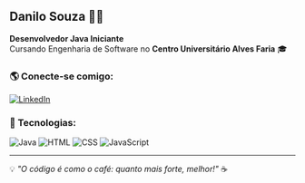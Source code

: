 ## Danilo Souza 👨‍💻

**Desenvolvedor Java Iniciante**  
Cursando Engenharia de Software no **Centro Universitário Alves Faria** 🎓  

### 🌎 Conecte-se comigo:
[![LinkedIn](https://img.shields.io/badge/LinkedIn-0077B5?style=for-the-badge&logo=linkedin&logoColor=white)](https://www.linkedin.com/in/danilo-rodrigues-de-souza-8b2178356)

### 🚀 Tecnologias:
![Java](https://img.shields.io/badge/Java-ED8B00?style=for-the-badge&logo=java&logoColor=white)
![HTML](https://img.shields.io/badge/HTML5-E34F26?style=for-the-badge&logo=html5&logoColor=white)
![CSS](https://img.shields.io/badge/CSS3-1572B6?style=for-the-badge&logo=css3&logoColor=white)
![JavaScript](https://img.shields.io/badge/JavaScript-F7DF1E?style=for-the-badge&logo=javascript&logoColor=black)

---

💡 *"O código é como o café: quanto mais forte, melhor!"* ☕
